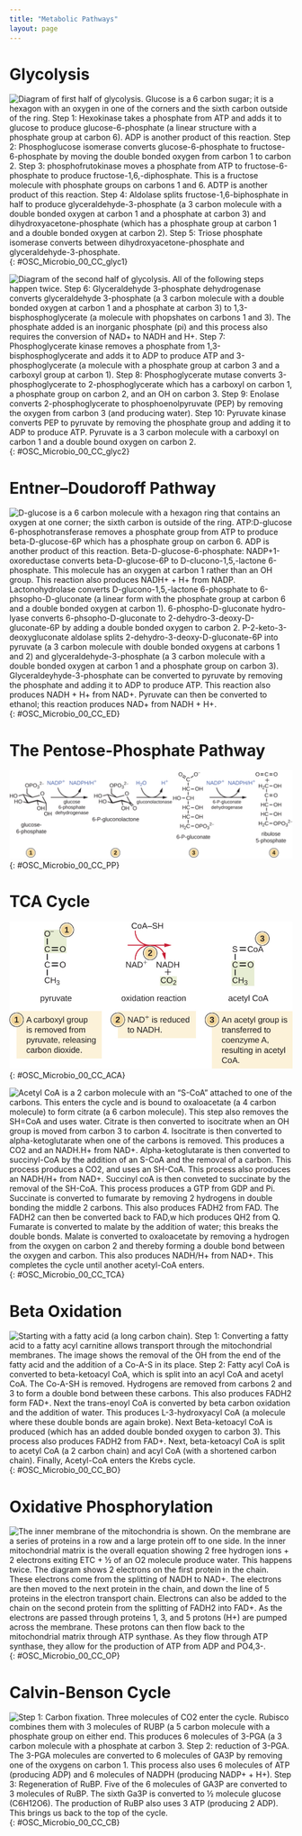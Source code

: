```yaml
---
title: "Metabolic Pathways"
layout: page
---
```



# Glycolysis

 ![Diagram of first half of glycolysis. Glucose is a 6 carbon sugar; it is a hexagon with an oxygen in one of the corners and the sixth carbon outside of the ring. Step 1: Hexokinase takes a phosphate from ATP and adds it to glucose to produce glucose-6-phosphate (a linear structure with a phosphate group at carbon 6). ADP is another product of this reaction. Step 2: Phosphoglucose isomerase converts glucose-6-phosphate to fructose-6-phosphate by moving the double bonded oxygen from carbon 1 to carbon 2. Step 3: phosphofrutokinase moves a phosphate from ATP to fructose-6-phosphate to produce fructose-1,6,-diphosphate. This is a fructose molecule with phosphate groups on carbons 1 and 6. ADTP is another product of this reaction. Step 4: Aldolase splits fructose-1,6-biphosphate in half to produce glyceraldehyde-3-phosphate (a 3 carbon molecule with a double bonded oxygen at carbon 1 and a phosphate at carbon 3) and dihydroxyacetone-phosphate (which has a phosphate group at carbon 1 and a double bonded oxygen at carbon 2). Step 5: Triose phosphate isomerase converts between dihydroxyacetone-phosphate and glyceraldehyde-3-phosphate.](../resources/OSC_Microbio_00_CC_glyc1.jpg "The first half of glycolysis uses two ATP molecules in the phosphorylation of glucose, which is then split into two three-carbon molecules."){: #OSC_Microbio_00_CC_glyc1}

![Diagram of the second half of glycolysis. All of the following steps happen twice. Step 6: Glyceraldehyde 3-phosphate dehydrogenase converts glyceraldehyde 3-phosphate (a 3 carbon molecule with a double bonded oxygen at carbon 1 and a phosphate at carbon 3) to 1,3-bisphosphoglycerate (a molecule with phopshates on carbons 1 and 3). The phosphate added is an inorganic phosphate (pi) and this process also requires the conversion of NAD+ to NADH and H+. Step 7: Phosphoglycerate kinase removes a phosphate from 1,3-bisphosphoglycerate and adds it to ADP to produce ATP and 3-phosphoglycerate (a molecule with a phosphate group at carbon 3 and a carboxyl group at carbon 1). Step 8: Phosphoglycerate mutase converts 3-phosphoglycerate to 2-phosphoglycerate which has a carboxyl on carbon 1, a phosphate group on carbon 2, and an OH on carbon 3. Step 9: Enolase converts 2-phosphoglycerate to phosphoenolpyruvate (PEP) by removing the oxygen from carbon 3 (and producing water). Step 10: Pyruvate kinase converts PEP to pyruvate by removing the phosphate group and adding it to ADP to produce ATP. Pyruvate is a 3 carbon molecule with a carboxyl on carbon 1 and a double bound oxygen on carbon 2.](../resources/OSC_Microbio_00_CC_glyc2.jpg "The second half of glycolysis involves phosphorylation without ATP investment (step 6) and produces two NADH and four ATP molecules per glucose."){: #OSC_Microbio_00_CC_glyc2}

# Entner–Doudoroff Pathway

 ![D-glucose is a 6 carbon molecule with a hexagon ring that contains an oxygen at one corner; the sixth carbon is outside of the ring. ATP:D-glucose 6-phosphotransferase removes a phosphate group from ATP to produce beta-D-glucose-6P which has a phosphate group on carbon 6. ADP is another product of this reaction. Beta-D-glucose-6-phosphate: NADP+1-oxoreductase converts beta-D-glucose-6P to D-clucono-1,5,-lactone 6-phosphate. This molecule has an oxygen at carbon 1 rather than an OH group. This reaction also produces NADH+ + H+ from NADP.  Lactonohydrolase converts D-glucono-1,5,-lactone 6-phosphate to 6-phsopho-D-gluconate (a linear form with the phosphate group at carbon 6 and a double bonded oxygen at carbon 1). 6-phospho-D-gluconate hydro-lyase converts 6-phsopho-D-gluconate to 2-dehydro-3-deoxy-D-gluconate-6P by adding a double bonded oxygen to carbon 2. P-2-keto-3-deoxygluconate aldolase splits 2-dehydro-3-deoxy-D-gluconate-6P into pyruvate (a 3 carbon molecule with double bonded oxygens at carbons 1 and 2) and glyceraldehyde-3-phosphate (a 3 carbon molecule with a double bonded oxygen at carbon 1 and a phosphate group on carbon 3). Glyceraldeyhyde-3-phosphate can be converted to pyruvate by removing the phosphate and adding it to ADP to produce ATP. This reaction also produces NADH + H+ from NAD+. Pyruvate can then be converted to ethanol; this reaction produces NAD+ from NADH + H+.](../resources/OSC_Microbio_00_CC_ED.jpg "The Entner&#x2013;Doudoroff Pathway is a metabolic pathway that converts glucose to ethanol and nets one ATP."){: #OSC_Microbio_00_CC_ED}

# The Pentose-Phosphate Pathway

 ![Step 1: Glucose-6-phosphate is a 6 carbon molecule in ring formation with a phosphate group at carbon 6. Step 2: Glucose 6-phosphate dehydrogenase converts glucose-6-phosphate to 6-P-gluconolactone thereby producing NADPH/H+ from NADP+. Step 3: Gluconolactonase converts 6-P-gluconolactone to 6-P-gluconate by hydrolysis. Step 4: 6-P-gluconate dehydrogenase converts 6-P-gluconate to ribulose 5-phosphate thereby producing NADPH/H+ from NADP+.](../resources/OSC_Microbio_00_CC_PP.jpg "The pentose phosphate pathway, also called the phosphogluconate pathway and the hexose monophosphate shunt, is a metabolic pathway parallel to glycolysis that generates NADPH and five-carbon sugars as well as ribose 5-phosphate, a precursor for the synthesis of nucleotides from glucose."){: #OSC_Microbio_00_CC_PP}

# TCA Cycle

 ![Step 1: A carboxyl group is removed from pyruvate, releasing carbon dioxide. Step 2: NAD+ is reduced to NADH. Step 3: An acetyl group is transferred to coenzyme A, resulting in acetyl CoA.](../resources/OSC_Microbio_00_CC_ACA.jpg "In this transition reaction, a multi-enzyme complex converts pyruvate into one acetyl (2C) group plus one carbon dioxide (CO2). The acetyl group is attached to a Coenzyme A carrier that transports the acetyl group to the site of the Krebs cycle. In the process, one molecule of NADH is formed."){: #OSC_Microbio_00_CC_ACA}

![Acetyl CoA is a 2 carbon molecule with an &#x201C;S-CoA&#x201D; attached to one of the carbons. This enters the cycle and is bound to oxaloacetate (a 4 carbon molecule) to form citrate (a 6 carbon molecule). This step also removes the SH=CoA and uses water. Citrate is then converted to isocitrate when an OH group is moved from carbon 3 to carbon 4. Isocitrate is then converted to alpha-ketoglutarate when one of the carbons is removed. This produces a CO2 and an NADH.H+ from NAD+. Alpha-ketoglutarate is then converted to succinyl-CoA by the addition of an S-CoA and the removal of a carbon. This process produces a CO2, and uses an SH-CoA. This process also produces an NADH/H+ from NAD+. Succinyl coA is then conveted to succinate by the removal of the SH-CoA. This process produces a GTP from GDP and Pi. Succinate is converted to fumarate by removing 2 hydrogens in double bonding the middle 2 carbons. This also produces FADH2 from FAD. The FADH2 can then be converted back to FAD,w hich produces QH2 from Q. Fumarate is converted to malate by the addition of water; this breaks the double bonds. Malate is converted to oxaloacetate by removing a hydrogen from the oxygen on carbon 2 and thereby forming a double bond between the oxygen and carbon. This also produces NADH/H+ from NAD+. This completes the cycle until another acetyl-CoA enters.](../resources/OSC_Microbio_00_CC_TCA.jpg "In the citric acid cycle, the acetyl group from acetyl CoA is attached to a four-carbon oxaloacetate molecule to form a six-carbon citrate molecule. Through a series of steps, citrate is oxidized, releasing two carbon dioxide molecules for each acetyl group fed into the cycle. In the process, three NADH, one FADH2, and one ATP or GTP (depending on the cell type) is produced by substrate-level phosphorylation. Because the final product of the citric acid cycle is also the first reactant, the cycle runs continuously in the presence of sufficient reactants. (credit: modification of work by &#x201C;Yikrazuul&#x201D;/Wikimedia Commons)"){: #OSC_Microbio_00_CC_TCA}

# Beta Oxidation

 ![Starting with a fatty acid (a long carbon chain). Step 1: Converting a fatty acid to a fatty acyl carnitine allows transport through the mitochondrial membranes. The image shows the removal of the OH from the end of the fatty acid and the addition of a Co-A-S in its place. Step 2: Fatty acyl CoA is converted to beta-ketoacyl CoA, which is split into an acyl CoA and acetyl CoA.  The Co-A-SH is removed. Hydrogens are removed from carbons 2 and 3 to form a double bond between these carbons.  This also produces FADH2 form FAD+. Next the trans-enoyl CoA is converted by beta carbon oxidation and the addition of water. This produces L-3-hydroxyacyl CoA (a molecule where these double bonds are again broke). Next Beta-ketoacyl CoA is produced (which has an added double bonded oxygen to carbon 3). This process also produces FADH2 from FAD+. Next, beta-ketoacyl CoA is split to acetyl CoA (a 2 carbon chain) and acyl CoA (with a shortened carbon chain). Finally, Acetyl-CoA enters the Krebs cycle.](../resources/OSC_Microbio_00_CC_BO.jpg "During fatty acid oxidation, triglycerides can be broken down into 2C acetyl groups that can enter the Krebs cycle and be used as a source of energy when glucose levels are low."){: #OSC_Microbio_00_CC_BO}

# Oxidative Phosphorylation

 ![The inner membrane of the mitochondria is shown. On the membrane are a series of proteins in a row and a large protein off to one side. In the inner mitochondrial matrix is the overall equation showing 2 free hydrogen ions + 2 electrons exiting ETC + &#xBD; of an O2 molecule produce water. This happens twice. The diagram shows 2 electrons on the first protein in the chain. These electrons come from the splitting of NADH to NAD+. The electrons are then moved to the next protein in the chain, and down the line of 5 proteins in the electron transport chain. Electrons can also be added to the chain on the second protein from the splitting of FADH2 into FAD+. As the electrons are passed through proteins 1, 3, and 5 protons (H+) are pumped across the membrane. These protons can then flow back to the mitochondrial matrix through ATP synthase. As they flow through ATP synthase, they allow for the production of ATP from ADP and PO4,3-.](../resources/OSC_Microbio_00_CC_OP.jpg "The electron transport chain is a series of electron carriers and ion pumps that are used to pump H+ ions across a membrane. H+ then flow back through the membrane by way of ATP synthase, which catalyzes the formation of ATP. The location of the electron transport chain is the inner mitochondrial matrix in eukaryotic cells and cytoplasmic membrane in prokaryotic cells."){: #OSC_Microbio_00_CC_OP}

# Calvin-Benson Cycle

 ![Step 1: Carbon fixation. Three molecules of CO2 enter the cycle. Rubisco combines them with 3 molecules of RUBP (a 5 carbon molecule with a phosphate group on either end.  This produces 6 molecules of 3-PGA (a 3 carbon molecule with a phosphate at carbon 3. Step 2: reduction of 3-PGA. The 3-PGA molecules are converted to 6 molecules of GA3P by removing one of the oxygens on carbon 1. This process also uses 6 molecules of ATP (producing ADP) and 6 molecules of NADPH (producing NADP+ + H+). Step 3: Regeneration of RuBP. Five of the 6 molecules of GA3P are converted to 3 molecules of RuBP. The sixth Ga3P is converted to &#xBD; molecule glucose (C6H12O6). The production of RuBP also uses 3 ATP (producing 2 ADP). This brings us back to the top of the cycle.](../resources/OSC_Microbio_00_CC_CB.jpg "The Calvin-Benson cycle has three stages. In stage 1, the enzyme RuBisCO incorporates carbon dioxide into an organic molecule, 3-PGA. In stage 2, the organic molecule is reduced using electrons supplied by NADPH. In stage 3, RuBP, the molecule that starts the cycle, is regenerated so that the cycle can continue. Only one carbon dioxide molecule is incorporated at a time, so the cycle must be completed three times to produce a single three-carbon GA3P molecule, and six times to produce a six-carbon glucose molecule."){: #OSC_Microbio_00_CC_CB}


